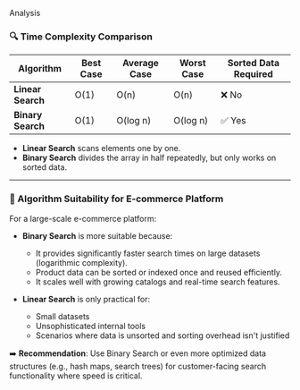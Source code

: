 Analysis

### 🔍 Time Complexity Comparison

| Algorithm       | Best Case | Average Case | Worst Case | Sorted Data Required |
|-----------------|-----------|--------------|------------|----------------------|
| **Linear Search** | O(1)     | O(n)         | O(n)       | ❌ No                |
| **Binary Search** | O(1)     | O(log n)     | O(log n)   | ✅ Yes               |

- **Linear Search** scans elements one by one.
- **Binary Search** divides the array in half repeatedly, but only works on sorted data.

---

### 💬 Algorithm Suitability for E-commerce Platform

For a large-scale e-commerce platform:

- **Binary Search** is more suitable because:
  - It provides significantly faster search times on large datasets (logarithmic complexity).
  - Product data can be sorted or indexed once and reused efficiently.
  - It scales well with growing catalogs and real-time search features.

- **Linear Search** is only practical for:
  - Small datasets
  - Unsophisticated internal tools
  - Scenarios where data is unsorted and sorting overhead isn't justified

➡️ **Recommendation**: Use Binary Search or even more optimized data structures (e.g., hash maps, search trees) for customer-facing search functionality where speed is critical.
